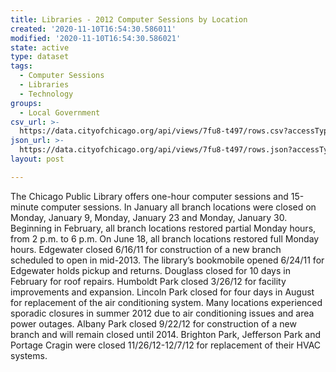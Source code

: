 ```yaml
---
title: Libraries - 2012 Computer Sessions by Location
created: '2020-11-10T16:54:30.586011'
modified: '2020-11-10T16:54:30.586021'
state: active
type: dataset
tags:
  - Computer Sessions
  - Libraries
  - Technology
groups:
  - Local Government
csv_url: >-
  https://data.cityofchicago.org/api/views/7fu8-t497/rows.csv?accessType=DOWNLOAD
json_url: >-
  https://data.cityofchicago.org/api/views/7fu8-t497/rows.json?accessType=DOWNLOAD
layout: post

---
```

The Chicago Public Library offers one-hour computer sessions and 15-minute computer sessions.   In January all branch locations were closed on Monday, January 9, Monday, January 23 and Monday, January 30. Beginning in February, all branch locations restored partial Monday hours, from 2 p.m. to 6 p.m. On June 18, all branch locations restored full Monday hours. Edgewater closed 6/16/11 for construction of a new branch scheduled to open in mid-2013. The library’s bookmobile opened 6/24/11 for Edgewater holds pickup and returns. Douglass closed for 10 days in February for roof repairs. Humboldt Park closed 3/26/12 for facility improvements and expansion. Lincoln Park closed for four days in August for replacement of the air conditioning system. Many locations experienced sporadic closures in summer 2012 due to air conditioning issues and area power outages. Albany Park closed 9/22/12 for construction of a new branch and will remain closed until 2014. Brighton Park, Jefferson Park and Portage Cragin were closed 11/26/12-12/7/12 for replacement of their HVAC systems.
